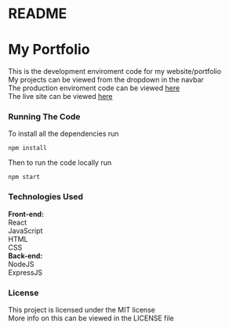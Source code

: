 <h1>README</h1>
<h1>My Portfolio</h1>

This is the development enviroment code for my website/portfolio<br/>
My projects can be viewed from the dropdown in the navbar<br/>
The production enviroment code can be viewed <a href="https://github.com/TYohoJr/myPortfolio-server">here</a><br/>
The live site can be viewed <a href="http://www.thomas-yoho.com/">here</a>

<h3>Running The Code</h3>

To install all the dependencies run
```
npm install
```
Then to run the code locally run
```
npm start
```

<h3>Technologies Used</h3>
<b>Front-end:</b><br/>
    React<br/>
    JavaScript<br/>
    HTML<br/>
    CSS<br/>
<b>Back-end:</b><br/>
    NodeJS<br/>
    ExpressJS

<h3>License</h3>
This project is licensed under the MIT license<br/>
More info on this can be viewed in the LICENSE file
